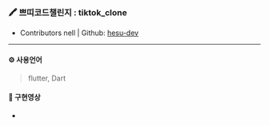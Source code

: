### 🖍️ 쁘띠코드챌린지 : tiktok_clone
* Contributors
nell | Github: [hesu-dev](https://github.com/hesu-dev)

---
#### ⚙ 사용언어
> flutter, Dart

#### 📝 구현영상
-
